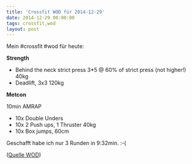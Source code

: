 ```yaml
---
title: 'Crossfit WOD für 2014-12-29'
date: 2014-12-29 00:00:00 
tags: crossfit,wod
layout: post
---
```

Mein #crossfit #wod für heute:

**Strength**

* Behind the neck strict press 3*5 @ 60% of strict press (not higher!) 40kg
* Deadlift, 3x3 120kg

**Metcon**

10min AMRAP

* 10x Double Unders
* 10x 2 Push ups, 1 Thruster 40kg
* 10x Box jumps, 60cm

Geschafft habe ich nur 3 Runden in 9:32min. :-(

([Quelle WOD][0])

[0]: http://www.crossfithh.de/workouts--news/workout-monday50

